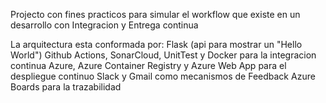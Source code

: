 Projecto con fines practicos para simular el workflow que existe en un desarrollo con Integracion y Entrega continua

La arquitectura esta conformada por:
Flask (api para mostrar un "Hello World")
Github Actions, SonarCloud, UnitTest y Docker para la integracion continua 
Azure, Azure Container Registry y Azure Web App para el despliegue continuo
Slack y Gmail como mecanismos de Feedback
Azure Boards para la trazabilidad

